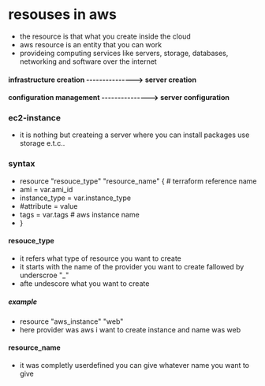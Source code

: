 # resouses in aws
* the resource is that what you create inside the cloud 
* aws resource is an entity that you can work 
* provideing computing services like  servers, storage, databases, networking and software over the internet

#### infrastructure creation ---------------> server creation
#### configuration management ---------------> server configuration

### ec2-instance
* it is nothing but createing a server  where you can install packages use storage e.t.c..


### syntax
* resource "resouce_type" "resource_name" {     # terraform reference name
*  ami           = var.ami_id 
*  instance_type = var.instance_type
* #attribute = value
*  tags = var.tags # aws instance name
* }
 
#### resouce_type
* it refers what type of resource you want to create 
* it starts with the name of the provider you want to create fallowed by underscroe "_" 
* afte undescore what you want to create 
##### example
* resource "aws_instance" "web"
* here provider was aws i want to create instance and name was web
#### resource_name
* it was completly userdefined you can give whatever name you want to give